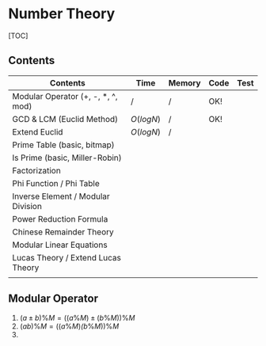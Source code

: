 # Number Theory



[TOC]



## Contents

| Contents                           | Time      | Memory | Code | Test |
| ---------------------------------- | --------- | ------ | ---- | ---- |
| Modular Operator (+, -, *, ^, mod) | $/$       | $/$    | OK!  |      |
| GCD & LCM (Euclid Method)          | $O(logN)$ | $/$    | OK!  |      |
| Extend Euclid                      | $O(logN)$ | /      |      |      |
| Prime Table (basic, bitmap)        |           |        |      |      |
| Is Prime (basic, Miller-Robin)     |           |        |      |      |
| Factorization                      |           |        |      |      |
| Phi Function / Phi Table           |           |        |      |      |
| Inverse Element / Modular Division |           |        |      |      |
| Power Reduction Formula            |           |        |      |      |
| Chinese Remainder Theory           |           |        |      |      |
| Modular Linear Equations           |           |        |      |      |
| Lucas Theory / Extend Lucas Theory |           |        |      |      |
|                                    |           |        |      |      |





## Modular Operator

1.  $(a \pm b)\%M = ((a\%M) \pm (b\%M))\%M$
2.  $(ab)\%M = ((a\%M) \dot (b\%M))\%M$
3.  